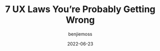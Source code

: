 ---
author: benjiemoss
date: 2022-06-23
permalink: false
publisher: designerdepot
tags:
  - user-experience
  - usability
  - design
target_url: https://www.webdesignerdepot.com/2022/06/7-ux-laws-youre-probably-getting-wrong/
title: 7 UX Laws You’re Probably Getting Wrong
---